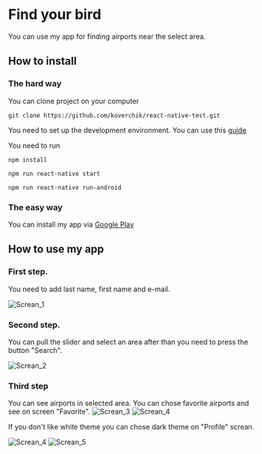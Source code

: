 # Find your bird

You can use my app for finding airports near the select area.

## How to install
### The hard way
You can clone project on your computer

    git clone https://github.com/koverchik/react-native-test.git

You need to set up the development environment. You can use this [guide](https://reactnative.dev/docs/environment-setup)

You need to run

    npm install

    npm run react-native start

    npm run react-native run-android

### The easy way

You can install my app via [Google Play](https://play.google.com/store/apps/details?id=com.findyourbird) 

## How to use my app

### First step.

You need to add last name, first name and e-mail.

![Screan_1](https://github.com/koverchik/react-native-test/blob/description/screenshots/Screenshot_20211225-161705.jpg)

### Second step.

You can pull the slider and select an area after than you need to press the button "Search".

![Screan_2](https://github.com/koverchik/react-native-test/blob/description/screenshots/Screenshot_20211225-161730.jpg)

### Third step

You can see airports in selected area. You can chose favorite airports and see on screen "Favorite".
![Screan_3](https://github.com/koverchik/react-native-test/blob/description/screenshots/Screenshot_20211225-161749.jpg)
![Screan_4](https://github.com/koverchik/react-native-test/blob/description/screenshots/Screenshot_20211225-161759.jpg)

If you don't like white theme you can chose dark theme on "Profile" screan.

![Screan_4](https://github.com/koverchik/react-native-test/blob/description/screenshots/Screenshot_20211225-161808.jpg)
![Screan_5](https://github.com/koverchik/react-native-test/blob/description/screenshots/Screenshot_20211225-161813.jpg)
